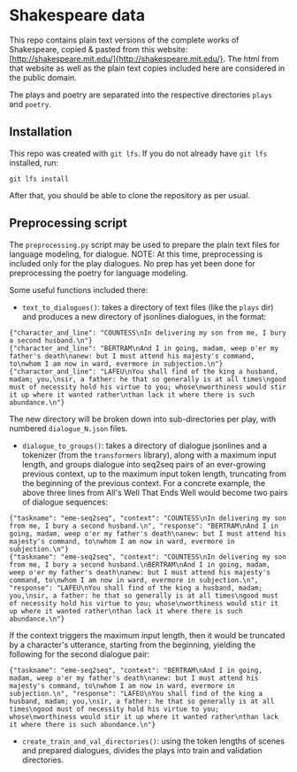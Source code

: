 # Shakespeare data

This repo contains plain text versions of the complete works of Shakespeare, copied & pasted from this website: [http://shakespeare.mit.edu/]{http://shakespeare.mit.edu/}. The html from that website as well as the plain text copies included here are considered in the public domain. 

The plays and poetry are separated into the respective directories `plays` and `poetry`. 

## Installation

This repo was created with `git lfs`. If you do not already have `git lfs` installed, run:

`git lfs install`

After that, you should be able to clone the repository as per usual. 


## Preprocessing script

The `preprocessing.py` script may be used to prepare the plain text files for language modeling, for dialogue. 
NOTE: At this time, preprocessing is included only for the play dialogues. No prep has yet been done for preprocessing the poetry for language modeling.

Some useful functions included there:

- `text_to_dialogues()`: takes a directory of text files (like the `plays` dir) and produces a new directory of jsonlines dialogues, in the format: 

```
{"character_and_line": "COUNTESS\nIn delivering my son from me, I bury a second husband.\n"}
{"character_and_line": "BERTRAM\nAnd I in going, madam, weep o'er my father's death\nanew: but I must attend his majesty's command, to\nwhom I am now in ward, evermore in subjection.\n"}
{"character_and_line": "LAFEU\nYou shall find of the king a husband, madam; you,\nsir, a father: he that so generally is at all times\ngood must of necessity hold his virtue to you; whose\nworthiness would stir it up where it wanted rather\nthan lack it where there is such abundance.\n"}
```

The new directory will be broken down into sub-directories per play, with numbered `dialogue_N.json` files.

- `dialogue_to_groups()`: takes a directory of dialogue jsonlines and a tokenizer (from the `transformers` library), along with a maximum input length, and groups dialogue into seq2seq pairs of an ever-growing previous context, up to the maximum input token length, truncating from the beginning of the previous context. For a concrete example, the above three lines from All's Well That Ends Well would become two pairs of dialogue sequences:

```
{"taskname": "eme-seq2seq", "context": "COUNTESS\nIn delivering my son from me, I bury a second husband.\n", "response": "BERTRAM\nAnd I in going, madam, weep o'er my father's death\nanew: but I must attend his majesty's command, to\nwhom I am now in ward, evermore in subjection.\n"}
{"taskname": "eme-seq2seq", "context": "COUNTESS\nIn delivering my son from me, I bury a second husband.\nBERTRAM\nAnd I in going, madam, weep o'er my father's death\nanew: but I must attend his majesty's command, to\nwhom I am now in ward, evermore in subjection.\n", "response": "LAFEU\nYou shall find of the king a husband, madam; you,\nsir, a father: he that so generally is at all times\ngood must of necessity hold his virtue to you; whose\nworthiness would stir it up where it wanted rather\nthan lack it where there is such abundance.\n"}
``` 

If the context triggers the maximum input length, then it would be truncated by a character's utterance, starting from the beginning, yielding the following for the second dialogue pair:
```
{"taskname": "eme-seq2seq", "context": "BERTRAM\nAnd I in going, madam, weep o'er my father's death\nanew: but I must attend his majesty's command, to\nwhom I am now in ward, evermore in subjection.\n", "response": "LAFEU\nYou shall find of the king a husband, madam; you,\nsir, a father: he that so generally is at all times\ngood must of necessity hold his virtue to you; whose\nworthiness would stir it up where it wanted rather\nthan lack it where there is such abundance.\n"}
```

- `create_train_and_val_directories()`: using the token lengths of scenes and prepared dialogues, divides the plays into train and validation directories. 